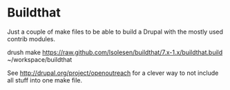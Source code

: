 Buildthat
==

Just a couple of make files to be able to build a Drupal with the mostly used contrib modules.

  drush make https://raw.github.com/lsolesen/buildthat/7.x-1.x/buildthat.build ~/workspace/buildthat

See http://drupal.org/project/openoutreach for a clever way to not include all stuff into one make file.

